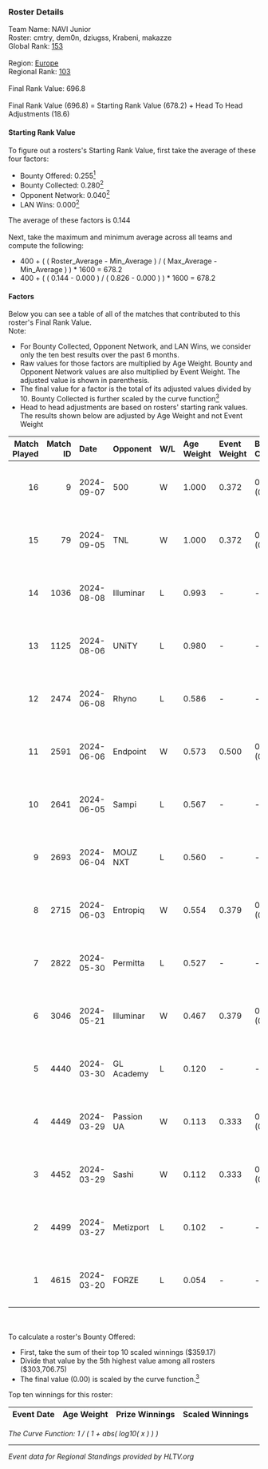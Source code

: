 ### Roster Details<br />
Team Name: NAVI Junior<br />
Roster: cmtry, dem0n, dziugss, Krabeni, makazze<br />
Global Rank: [153](../standings_global.md)<br />
<br />
Region: [Europe]( ../standings_europe.md)<br />
Regional Rank: [103]( ../standings_europe.md)<br />
<br />
Final Rank Value:  696.8<br />
<br />
Final Rank Value (696.8) = Starting Rank Value (678.2) + Head To Head Adjustments (18.6)<br />

#### Starting Rank Value<br />
To figure out a rosters's Starting Rank Value, first take the average of these four factors:<br />
- Bounty Offered: 0.255[<sup>1</sup>](#table2)
- Bounty Collected: 0.280[<sup>2</sup>](#table1)
- Opponent Network: 0.040[<sup>2</sup>](#table1)
- LAN Wins: 0.000[<sup>2</sup>](#table1)

The average of these factors is 0.144<br />
<br />
Next, take the maximum and minimum average across all teams and compute the following:<br />
- 400 + ( ( Roster_Average - Min_Average ) / ( Max_Average - Min_Average ) ) * 1600 = 678.2
- 400 + ( ( 0.144 - 0.000 ) / ( 0.826 - 0.000 ) ) * 1600 = 678.2


#### Factors<br />
Below you can see a table of all of the matches that contributed to this roster's Final Rank Value.<br />
Note:<br />

- For Bounty Collected, Opponent Network, and LAN Wins, we consider only the ten best results over the past 6 months.
- Raw values for those factors are multiplied by Age Weight. Bounty and Opponent Network values are also multiplied by Event Weight. The adjusted value is shown in parenthesis.
- The final value for a factor is the total of its adjusted values divided by 10. Bounty Collected is further scaled by the curve function[<sup>3</sup>](#curveFunction)
- Head to head adjustments are based on rosters' starting rank values. The results shown below are adjusted by Age Weight and not Event Weight
<span id="table1"></span><br />


| Match Played | Match ID | Date       | Opponent   | W/L | Age Weight | Event Weight | Bounty Collected | Opponent Network | LAN Wins  | H2H Adj. | Roster                                  |
| -: | -: | :- | :- | :- | :- | :- | :- | :- | :- | -: | :- |
|           16 |        9 | 2024-09-07 | 500        | W   | 1.000      | 0.372        | 0.000 (0.000)    | 0.126 (0.047)    | 0 (0.000) |    10.35 | cmtry, dem0n, dziugss, Krabeni, makazze |
|           15 |       79 | 2024-09-05 | TNL        | W   | 1.000      | 0.372        | 0.000 (0.000)    | 0.109 (0.041)    | 0 (0.000) |     9.61 | cmtry, dem0n, dziugss, Krabeni, makazze |
|           14 |     1036 | 2024-08-08 | Illuminar  | L   | 0.993      | -            | -                | -                | -         |    -8.58 | cmtry, dem0n, dziugss, Krabeni, makazze |
|           13 |     1125 | 2024-08-06 | UNiTY      | L   | 0.980      | -            | -                | -                | -         |    -7.34 | cmtry, dem0n, dziugss, Krabeni, makazze |
|           12 |     2474 | 2024-06-08 | Rhyno      | L   | 0.586      | -            | -                | -                | -         |    -4.66 | cmtry, dem0n, dziugss, froz1k, Krabeni  |
|           11 |     2591 | 2024-06-06 | Endpoint   | W   | 0.573      | 0.500        | 0.065 (0.019)    | 0.723 (0.207)    | 0 (0.000) |    14.83 | cmtry, dem0n, dziugss, froz1k, Krabeni  |
|           10 |     2641 | 2024-06-05 | Sampi      | L   | 0.567      | -            | -                | -                | -         |    -4.08 | cmtry, dem0n, dziugss, froz1k, Krabeni  |
|            9 |     2693 | 2024-06-04 | MOUZ NXT   | L   | 0.560      | -            | -                | -                | -         |    -2.14 | cmtry, dem0n, dziugss, froz1k, Krabeni  |
|            8 |     2715 | 2024-06-03 | Entropiq   | W   | 0.554      | 0.379        | 0.000 (0.000)    | 0.019 (0.004)    | 0 (0.000) |     2.97 | cmtry, dem0n, dziugss, froz1k, Krabeni  |
|            7 |     2822 | 2024-05-30 | Permitta   | L   | 0.527      | -            | -                | -                | -         |    -3.77 | cmtry, dem0n, dziugss, froz1k, Krabeni  |
|            6 |     3046 | 2024-05-21 | Illuminar  | W   | 0.467      | 0.379        | 0.010 (0.002)    | 0.384 (0.068)    | 0 (0.000) |    10.63 | cmtry, dem0n, dziugss, froz1k, Krabeni  |
|            5 |     4440 | 2024-03-30 | GL Academy | L   | 0.120      | -            | -                | -                | -         |    -1.90 | dem0n, dezt, Krabeni, Magic, makazze    |
|            4 |     4449 | 2024-03-29 | Passion UA | W   | 0.113      | 0.333        | 0.164 (0.006)    | 1.000 (0.038)    | 0 (0.000) |     3.10 | dem0n, dezt, Krabeni, Magic, makazze    |
|            3 |     4452 | 2024-03-29 | Sashi      | W   | 0.112      | 0.333        | 0.003 (0.000)    | 0.007 (0.000)    | 0 (0.000) |     1.51 | dem0n, dezt, Krabeni, Magic, makazze    |
|            2 |     4499 | 2024-03-27 | Metizport  | L   | 0.102      | -            | -                | -                | -         |    -1.30 | dem0n, dezt, Krabeni, Magic, makazze    |
|            1 |     4615 | 2024-03-20 | FORZE      | L   | 0.054      | -            | -                | -                | -         |    -0.59 | dem0n, froz1k, Krabeni, Magic, makazze  |

<br />
<span id="table2"></span><br />
To calculate a roster's Bounty Offered:<br />

- First, take the sum of their top 10 scaled winnings ($359.17)
- Divide that value by the 5th highest value among all rosters ($303,706.75)
- The final value (0.00) is scaled by the curve function.[<sup>3</sup>](#curveFunction)

Top ten winnings for this roster:<br />

| Event Date | Age Weight | Prize Winnings | Scaled Winnings |
| :- | -: | :- | :- |


<span id="curveFunction"></span>_The Curve Function: 1 / ( 1 + abs( log10( x ) ) )_<br />

---
_Event data for Regional Standings provided by HLTV.org_<br />
